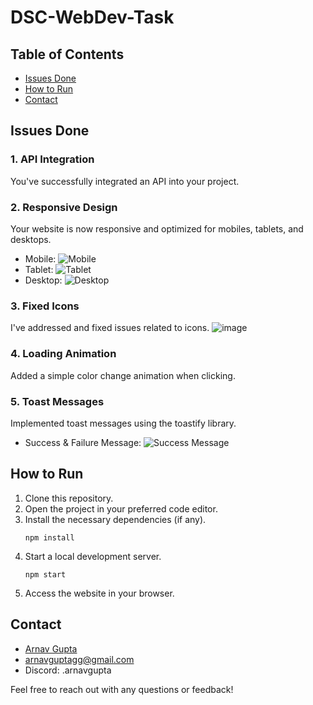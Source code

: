 # DSC-WebDev-Task

## Table of Contents
- [Issues Done](#issues-done)
- [How to Run](#how-to-run)
- [Contact](#contact)

## Issues Done

### 1. API Integration
You've successfully integrated an API into your project.

### 2. Responsive Design
Your website is now responsive and optimized for mobiles, tablets, and desktops.
- Mobile: 
![Mobile](https://github.com/arnavgupta00/DSC-WebDev-Task/assets/101815033/def74e25-5329-409d-957e-157c14540da6)
- Tablet:
![Tablet](https://github.com/arnavgupta00/DSC-WebDev-Task/assets/101815033/39fec89b-2a62-46b3-9154-8fa62abad907)
- Desktop:
![Desktop](https://github.com/arnavgupta00/DSC-WebDev-Task/assets/101815033/7ca796e1-1b86-4b3c-93fa-cfa7b6a51438)

### 3. Fixed Icons
I've addressed and fixed issues related to icons.
![image](https://github.com/arnavgupta00/DSC-WebDev-Task/assets/101815033/ab8ff0e7-bc6d-4591-b840-c1c29fbe69f5)

### 4. Loading Animation
Added a simple color change animation when clicking.

### 5. Toast Messages
Implemented toast messages using the toastify library.
- Success & Failure Message:
![Success Message](https://github.com/arnavgupta00/DSC-WebDev-Task/assets/101815033/52fa5ea6-577e-476d-9b03-a47b1d57a8cf)

## How to Run

1. Clone this repository.
2. Open the project in your preferred code editor.
3. Install the necessary dependencies (if any).
   ```
   npm install
   ```
5. Start a local development server.
   ```
   npm start
   ```
7. Access the website in your browser.


## Contact

- [Arnav Gupta](https://github.com/arnavgupta00)
- arnavguptagg@gmail.com
- Discord: .arnavgupta

Feel free to reach out with any questions or feedback!



